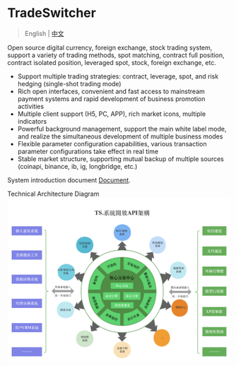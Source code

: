 # TradeSwitcher

> English | [中文](https://github.com/CTradeExchange/.github/blob/master/profile/README_zh.md)

Open source digital currency, foreign exchange, stock trading system, support a variety of trading methods, spot matching, contract full position, contract isolated position, leveraged spot, stock, foreign exchange, etc.

- Support multiple trading strategies: contract, leverage, spot, and risk hedging (single-shot trading mode)
- Rich open interfaces, convenient and fast access to mainstream payment systems and rapid development of business promotion activities
- Multiple client support (H5, PC, APP), rich market icons, multiple indicators
- Powerful background management, support the main white label mode, and realize the simultaneous development of multiple business modes
- Flexible parameter configuration capabilities, various transaction parameter configurations take effect in real time
- Stable market structure, supporting mutual backup of multiple sources (coinapi, binance, ib, ig, longbridge, etc.)

System introduction document [Document](https://github.com/CTradeExchange/docs).

Technical Architecture Diagram
![Diagram](https://github.com/CTradeExchange/.github/blob/master/profile/architecture.png)
